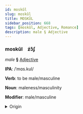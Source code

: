 ```yaml
---
id: moskûl
slug: moskûl
title: MOSKÛL
sidebar_position: 668
tags: [moskûl, Adjective, Romance]
description: male § Adjective
---
```


### moskûl&emsp;<span kind="abugida">ƶ́ɔ͊ʄ</span>

*male* **§** [Adjective](../../tags/Adjective)

**IPA**: /ˈmɑs.kul/

**Verb**: to be male/masculine

**Noun**: maleness/masculinity

**Modifier**: male/masculine

<details>
    <summary>Origin</summary>
    Romanian mascul [masˈkul]<br/>
    <em>Romance Language Family</em>
</details>